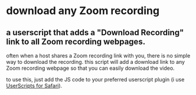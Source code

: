 # download any Zoom recording

## a userscript that adds a "Download Recording" link to all Zoom recording webpages.

often when a host shares a Zoom recording link with you, there is no simple way to download the recording. 
this script will add a download link to any Zoom recording webpage so that you can easily download the video.
  
to use this, just add the JS code to your preferred userscript plugin (i use [UserScripts for Safari](https://apps.apple.com/us/app/userscripts/id1463298887?mt=1)).
